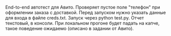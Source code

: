 End-to-end автотест для Авито. Проверяет пустое поле "телефон" при оформлении заказа с доставкой.
Перед запуском нужно указать данные для входа в файле creds.txt.
Запуск через python test.py.
Отчет текстовый, в консоли.
При локальном прогоне будет падать на капче, такое поведение ожидаемо (описано в задании от Авито).